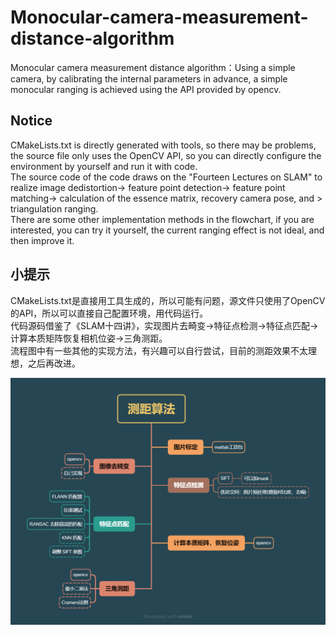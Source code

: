# Monocular-camera-measurement-distance-algorithm
Monocular camera measurement distance algorithm：Using a simple camera, by calibrating the internal parameters in advance, a simple monocular ranging is achieved using the API provided by opencv.

## Notice
CMakeLists.txt is directly generated with tools, so there may be problems, the source file only uses the OpenCV API, so you can directly configure the environment by yourself and run it with code. <br>
The source code of the code draws on the "Fourteen Lectures on SLAM" to realize image dedistortion-> feature point detection-> feature point matching-> calculation of the essence matrix, recovery camera pose, and > triangulation ranging. <br>
There are some other implementation methods in the flowchart, if you are interested, you can try it yourself, the current ranging effect is not ideal, and then improve it.

## 小提示
CMakeLists.txt是直接用工具生成的，所以可能有问题，源文件只使用了OpenCV的API，所以可以直接自己配置环境，用代码运行。<br>
代码源码借鉴了《SLAM十四讲》，实现图片去畸变->特征点检测->特征点匹配->计算本质矩阵恢复相机位姿->三角测距。<br>
流程图中有一些其他的实现方法，有兴趣可以自行尝试，目前的测距效果不太理想，之后再改进。

![测距流程](测距算法.png)
